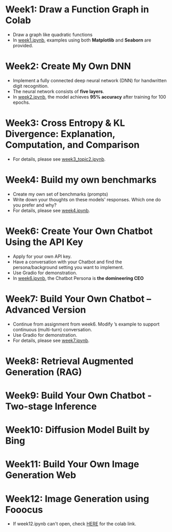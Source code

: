 # Week1: Draw a Function Graph in Colab
- Draw a graph like quadratic functions
- In [week1.ipynb](https://github.com/tangYang7/GAI/blob/main/exercise/week1.ipynb), examples using both **Matplotlib** and **Seaborn** are provided.

# Week2: Create My Own DNN
- Implement a fully connected deep neural network (DNN) for handwritten digit recognition.
- The neural network consists of **five layers**.
- In [week2.ipynb](https://github.com/tangYang7/GAI/blob/main/exercise/week2.ipynb), the model achieves **95% accuracy** after training for 100 epochs.

# Week3: Cross Entropy & KL Divergence: Explanation, Computation, and Comparison
- For details, please see [week3_topic2.ipynb](https://github.com/tangYang7/GAI/blob/main/exercise/week3_topic2.ipynb).

# Week4: Build my own benchmarks
- Create my own set of benchmarks (prompts)
- Write down your thoughts on these models' responses. Which one do you prefer and why?
- For details, please see [week4.ipynb](https://github.com/tangYang7/GAI/blob/main/exercise/week4.ipynb).

# Week6: Create Your Own Chatbot Using the API Key
- Apply for your own API key.
- Have a conversation with your Chatbot and find the persona/background setting you want to implement.
- Use Gradio for demonstration.
- In [week6.ipynb](https://github.com/tangYang7/GAI/blob/main/exercise/week6.ipynb), the Chatbot Persona is **the domineering CEO** 

# Week7: Build Your Own Chatbot – Advanced Version
- Continue from assignment from week6. Modify ’s example to support continuous (multi-turn) conversation.
- Use Gradio for demonstration.
- For details, please see [week7.ipynb](https://github.com/tangYang7/GAI/blob/main/exercise/week7.ipynb).

# Week8: Retrieval Augmented Generation (RAG)

# Week9: Build Your Own Chatbot - Two-stage Inference 

# Week10: Diffusion Model Built by Bing

# Week11: Build Your Own Image Generation Web

# Week12: Image Generation using Fooocus 
- If week12.ipynb can't open, check [HERE](https://colab.research.google.com/drive/1AbSOwJ7RL8p_twYTlHTOGGxqSqp0I5Ek?authuser=3#scrollTo=I79d0iFz05Jb) for the colab link.
